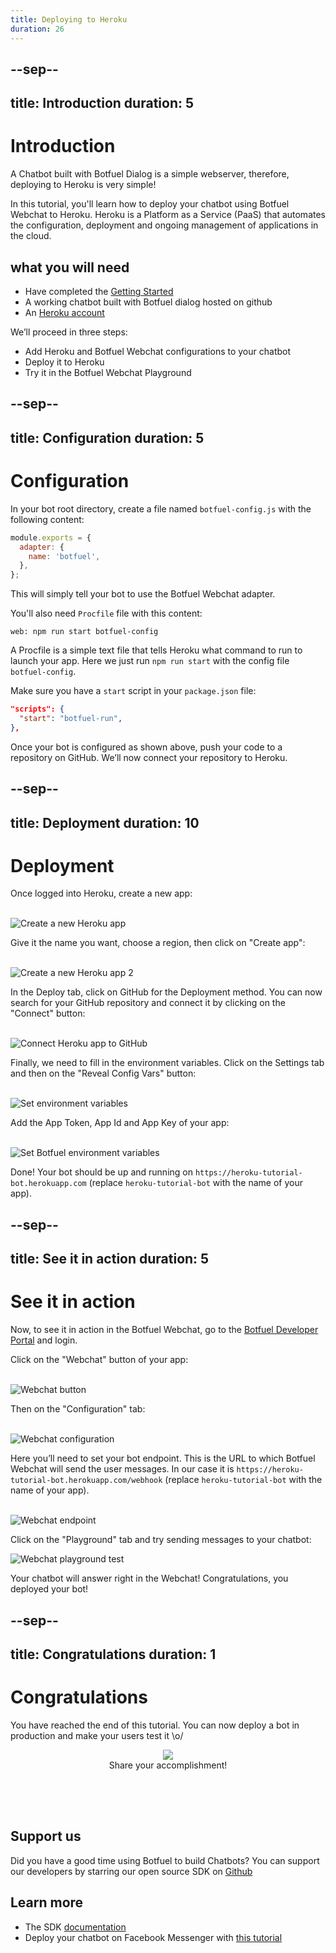 ```yaml
---
title: Deploying to Heroku
duration: 26
---
```


--sep--
---
title: Introduction
duration: 5
---

# Introduction

A Chatbot built with Botfuel Dialog is a simple webserver, therefore, deploying to Heroku is very simple!

In this tutorial, you'll learn how to deploy your chatbot using Botfuel Webchat to Heroku.
Heroku is a Platform as a Service (PaaS) that automates the configuration, deployment and ongoing management of applications in the cloud.

## what you will need
* Have completed the <a href="/#/codelab/getting-started) tutorial" target="_blank">Getting Started</a>
* A working chatbot built with Botfuel dialog hosted on github
* An <a href="https://www.heroku.com/" target="_blank">Heroku account</a>


We’ll proceed in three steps:

* Add Heroku and Botfuel Webchat configurations to your chatbot
* Deploy it to Heroku
* Try it in the Botfuel Webchat Playground

--sep--
---
title: Configuration
duration: 5
---

# Configuration

In your bot root directory, create a file named `botfuel-config.js` with the following content:

```javascript
module.exports = {
  adapter: {
    name: 'botfuel',
  },
};
```

This will simply tell your bot to use the Botfuel Webchat adapter.

You'll also need `Procfile` file with this content:

```shell
web: npm run start botfuel-config
```

A Procfile is a simple text file that tells Heroku what command to run to launch your app. Here we just run `npm run start` with the config file `botfuel-config`.

Make sure you have a `start` script in your `package.json` file:

```json
"scripts": {
  "start": "botfuel-run",
},
```

Once your bot is configured as shown above, push your code to a repository on GitHub.
We’ll now connect your repository to Heroku.

--sep--
---
title: Deployment
duration: 10
---

# Deployment

Once logged into Heroku, create a new app:

<br>
<img src="https://github.com/Botfuel/tutorials/raw/master/deploy-heroku/images/new-heroku-app.png" alt="Create a new Heroku app"/>
<br>

Give it the name you want, choose a region, then click on "Create app":

<br>
<img src="https://github.com/Botfuel/tutorials/raw/master/deploy-heroku/images/new-heroku-app2.png" alt="Create a new Heroku app 2"/>
<br>

In the Deploy tab, click on GitHub for the Deployment method.
You can now search for your GitHub repository and connect it by clicking on the "Connect" button:

<br>
<img src="https://github.com/Botfuel/tutorials/raw/master/deploy-heroku/images/connect-github.png" alt="Connect Heroku app to GitHub"/>
<br>

Finally, we need to fill in the environment variables.
Click on the Settings tab and then on the "Reveal Config Vars" button:

<br>
<img src="https://github.com/Botfuel/tutorials/raw/master/deploy-heroku/images/env-vars.png" alt="Set environment variables"/>
<br>

Add the App Token, App Id and App Key of your app:

<br>
<img src="https://github.com/Botfuel/tutorials/raw/master/deploy-heroku/images/env-vars2.png" alt="Set Botfuel environment variables"/>
<br>

Done! Your bot should be up and running on `https://heroku-tutorial-bot.herokuapp.com` (replace `heroku-tutorial-bot` with the name of your app).

--sep--
---
title: See it in action
duration: 5
---

# See it in action

Now, to see it in action in the Botfuel Webchat, go to the <a href="https://platform-app.botfuel.io">Botfuel Developer Portal</a> and login.

Click on the "Webchat" button of your app:

<br>

<img src="https://github.com/Botfuel/tutorials/raw/master/deploy-heroku/images/webchat-button.png" alt="Webchat button"/>

<br>

Then on the "Configuration" tab:

<br>

<img src="https://github.com/Botfuel/tutorials/raw/master/deploy-heroku/images/webchat-config.png" alt="Webchat configuration"/>

<br>

Here you’ll need to set your bot endpoint. This is the URL to which Botfuel Webchat will send the user messages.
In our case it is `https://heroku-tutorial-bot.herokuapp.com/webhook` (replace `heroku-tutorial-bot` with the name of your app).

<br>

<img src="https://github.com/Botfuel/tutorials/raw/master/deploy-heroku/images/webchat-endpoint.png" alt="Webchat endpoint"/>

Click on the "Playground" tab and try sending messages to your chatbot:

<img src="https://github.com/Botfuel/tutorials/raw/master/deploy-heroku/images/webchat-playground.png" alt="Webchat playground test"/>

Your chatbot will answer right in the Webchat! Congratulations, you deployed your bot!

--sep--
---
title: Congratulations
duration: 1
---

# Congratulations

You have reached the end of this tutorial. You can now deploy a bot in production and make your users test it \o/

<center>
  <img src="https://github.com/Botfuel/tutorials/raw/master/images/congratulation-cap.png">
  <div>Share your accomplishment!</div>
  <div>
    <button style="width: 50px; height: 50px; border: none; background: transparent; margin: 7px; font-size: 24px;" title="Share in Twitter">
      <a href="https://twitter.com/intent/tweet?text=I just completed the tutorial 'Deploying your chatbot on Heroku' on @Botfuel https://tutorials.botfuel.io/%23/codelab/deploy-heroku" target="_blank"><i class="fab fa-twitter"></i></a>
    </button>
    <button style="width: 50px; height: 50px; border: none; background: transparent; margin: 7px; font-size: 24px;" title="Share in Facebook">
      <a href="https://www.facebook.com/sharer/sharer.php?u=https://tutorials.botfuel.io/%23/codelab/deploy-heroku&quote=I just completed the tutorial 'Deploying your chatbot on Heroku' on @Botfuel" target="_blank"><i class="fab fa-facebook-f"></i></a>
    </button>
    <button style="width: 50px; height: 50px; border: none; background: transparent; margin: 7px; font-size: 24px;"  title="Share in Linkedin">
      <a href="https://www.linkedin.com/shareArticle?mini=true&url=https://tutorials.botfuel.io/%23/codelab/deploy-heroku&title=Butfuel tutorial&summary=I just completed the tutorial 'Deploying your chatbot on Heroku' on @Botfuel&source=LinkedIn" target="_blank"><i class="fab fa-linkedin-in"></i></a>
    </button>
  </div>
</center>

## <i class="fas fa-heart"></i> Support us

Did you have a good time using Botfuel to build Chatbots? You can support our developers by starring our open source SDK on <a href="https://github.com/Botfuel/botfuel-dialog" target="_blank">Github <i class="fab fa-github"></i></a>


## Learn more

* The SDK <a href="https://docs.botfuel.io/" target="_blank">documentation</a>
* Deploy your chatbot on Facebook Messenger with <a href="https://tutorials.botfuel.io/#/codelab/connect-messenger?step=1" target="_blank">this tutorial</a>